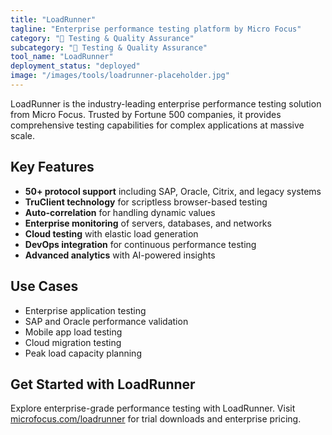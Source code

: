 ```yaml
---
title: "LoadRunner"
tagline: "Enterprise performance testing platform by Micro Focus"
category: "🧪 Testing & Quality Assurance"
subcategory: "🧪 Testing & Quality Assurance"
tool_name: "LoadRunner"
deployment_status: "deployed"
image: "/images/tools/loadrunner-placeholder.jpg"
---
```

LoadRunner is the industry-leading enterprise performance testing solution from Micro Focus. Trusted by Fortune 500 companies, it provides comprehensive testing capabilities for complex applications at massive scale.

## Key Features

- **50+ protocol support** including SAP, Oracle, Citrix, and legacy systems
- **TruClient technology** for scriptless browser-based testing
- **Auto-correlation** for handling dynamic values
- **Enterprise monitoring** of servers, databases, and networks
- **Cloud testing** with elastic load generation
- **DevOps integration** for continuous performance testing
- **Advanced analytics** with AI-powered insights

## Use Cases

- Enterprise application testing
- SAP and Oracle performance validation
- Mobile app load testing
- Cloud migration testing
- Peak load capacity planning

## Get Started with LoadRunner

Explore enterprise-grade performance testing with LoadRunner. Visit [microfocus.com/loadrunner](https://www.microfocus.com/en-us/products/loadrunner-professional/overview) for trial downloads and enterprise pricing.
